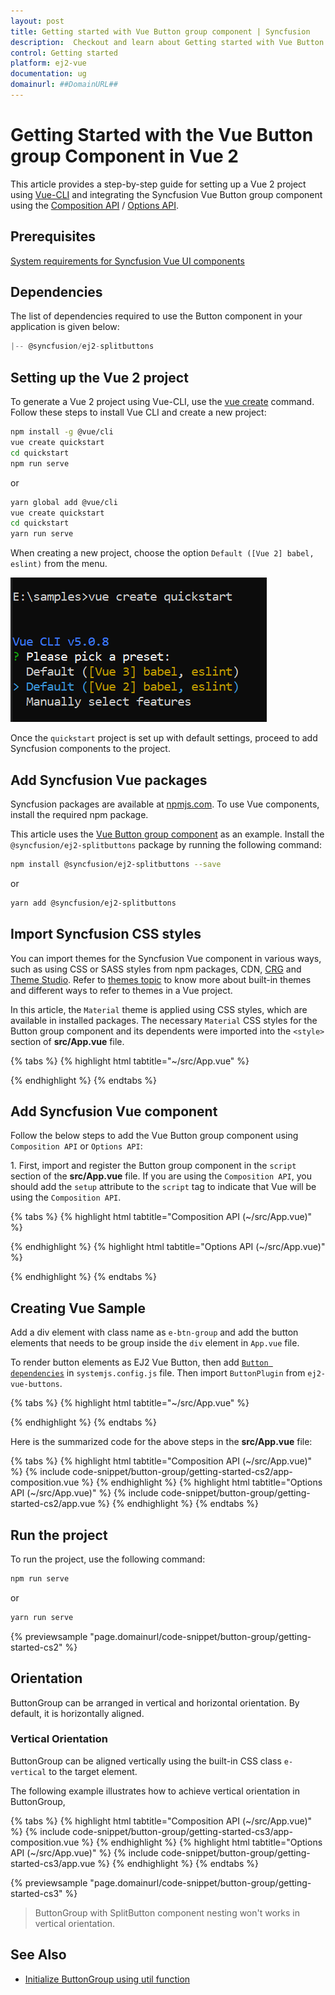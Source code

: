 ```yaml
---
layout: post
title: Getting started with Vue Button group component | Syncfusion
description:  Checkout and learn about Getting started with Vue Button group component of Syncfusion Essential JS 2 and more details.
control: Getting started 
platform: ej2-vue
documentation: ug
domainurl: ##DomainURL##
---
```


# Getting Started with the Vue Button group Component in Vue 2

This article provides a step-by-step guide for setting up a Vue 2 project using [Vue-CLI](https://cli.vuejs.org/) and integrating the Syncfusion Vue Button group component using the [Composition API](https://vuejs.org/guide/introduction.html#composition-api) / [Options API](https://vuejs.org/guide/introduction.html#options-api).

## Prerequisites

[System requirements for Syncfusion Vue UI components](https://ej2.syncfusion.com/vue/documentation/system-requirements/)

## Dependencies

The list of dependencies required to use the Button component in your application is given below:

```js
|-- @syncfusion/ej2-splitbuttons
```

## Setting up the Vue 2 project

To generate a Vue 2 project using Vue-CLI, use the [vue create](https://cli.vuejs.org/#getting-started) command. Follow these steps to install Vue CLI and create a new project:

```bash
npm install -g @vue/cli
vue create quickstart
cd quickstart
npm run serve
```

or

```bash
yarn global add @vue/cli
vue create quickstart
cd quickstart
yarn run serve
```

When creating a new project, choose the option `Default ([Vue 2] babel, eslint)` from the menu.

![Vue 2 project](../appearance/images/vue2-terminal.png)

Once the `quickstart` project is set up with default settings, proceed to add Syncfusion components to the project.

## Add Syncfusion Vue packages

Syncfusion packages are available at [npmjs.com](https://www.npmjs.com/search?q=ej2-vue). To use Vue components, install the required npm package.

This article uses the [Vue Button group component](https://www.syncfusion.com/vue-components/vue-button-group) as an example. Install the `@syncfusion/ej2-splitbuttons` package by running the following command:

```bash
npm install @syncfusion/ej2-splitbuttons --save
```
or

```bash
yarn add @syncfusion/ej2-splitbuttons
```

## Import Syncfusion CSS styles

You can import themes for the Syncfusion Vue component in various ways, such as using CSS or SASS styles from npm packages, CDN, [CRG](https://ej2.syncfusion.com/javascript/documentation/common/custom-resource-generator/) and [Theme Studio](https://ej2.syncfusion.com/vue/documentation/appearance/theme-studio/). Refer to [themes topic](https://ej2.syncfusion.com/vue/documentation/appearance/theme/) to know more about built-in themes and different ways to refer to themes in a Vue project.

In this article, the `Material` theme is applied using CSS styles, which are available in installed packages. The necessary `Material` CSS styles for the Button group component and its dependents were imported into the `<style>` section of **src/App.vue** file.

{% tabs %}
{% highlight html tabtitle="~/src/App.vue" %}

<style>
@import "../node_modules/@syncfusion/ej2-base/styles/material.css";
@import "../node_modules/@syncfusion/ej2-buttons/styles/material.css";
@import "../node_modules/@syncfusion/ej2-popups/styles/material.css";
@import "../node_modules/@syncfusion/ej2-splitbuttons/styles/material.css";
</style>

{% endhighlight %}
{% endtabs %}

## Add Syncfusion Vue component

Follow the below steps to add the Vue Button group component using `Composition API` or `Options API`:

1\. First, import and register the Button group component in the `script` section of the **src/App.vue** file. If you are using the `Composition API`, you should add the `setup` attribute to the `script` tag to indicate that Vue will be using the `Composition API`.

{% tabs %}
{% highlight html tabtitle="Composition API (~/src/App.vue)" %}

<script setup>
import { ButtonComponent as EjsButton } from '@syncfusion/ej2-vue-buttons';
</script>

{% endhighlight %}
{% highlight html tabtitle="Options API (~/src/App.vue)" %}

<script>
import { ButtonComponent } from '@syncfusion/ej2-vue-buttons';

export default {
  components: {
    'ejs-button': ButtonComponent
  }
}
</script>

{% endhighlight %}
{% endtabs %}

## Creating Vue Sample

Add a div element with class name as `e-btn-group` and add the button elements that needs to be group inside the `div` element in `App.vue` file.

To render button elements as EJ2 Vue Button, then add [`Button dependencies`](./../button/getting-started#dependencies) in `systemjs.config.js` file. Then import `ButtonPlugin` from `ej2-vue-buttons`.

{% tabs %}
{% highlight html tabtitle="~/src/App.vue" %}

<template>
  <div id='app'>
    <div class="e-btn-group">
        <ejs-button>HTML</ejs-button>
        <ejs-button>CSS</ejs-button>
        <ejs-button>Javascript</ejs-button>
    </div>
  </div>
</template>

{% endhighlight %}
{% endtabs %}

Here is the summarized code for the above steps in the **src/App.vue** file:

{% tabs %}
{% highlight html tabtitle="Composition API (~/src/App.vue)" %}
{% include code-snippet/button-group/getting-started-cs2/app-composition.vue %}
{% endhighlight %}
{% highlight html tabtitle="Options API (~/src/App.vue)" %}
{% include code-snippet/button-group/getting-started-cs2/app.vue %}
{% endhighlight %}
{% endtabs %}

## Run the project

To run the project, use the following command:

```bash
npm run serve
```

or

```bash
yarn run serve
```
        
{% previewsample "page.domainurl/code-snippet/button-group/getting-started-cs2" %}

## Orientation

ButtonGroup can be arranged in vertical and horizontal orientation. By default, it is horizontally aligned.

### Vertical Orientation

ButtonGroup can be aligned vertically using the built-in CSS class `e-vertical` to the target element.

The following example illustrates how to achieve vertical orientation in ButtonGroup,

{% tabs %}
{% highlight html tabtitle="Composition API (~/src/App.vue)" %}
{% include code-snippet/button-group/getting-started-cs3/app-composition.vue %}
{% endhighlight %}
{% highlight html tabtitle="Options API (~/src/App.vue)" %}
{% include code-snippet/button-group/getting-started-cs3/app.vue %}
{% endhighlight %}
{% endtabs %}
        
{% previewsample "page.domainurl/code-snippet/button-group/getting-started-cs3" %}

> ButtonGroup with SplitButton component nesting won't works in vertical orientation.

## See Also

* [Initialize ButtonGroup using util function](./how-to/initialize-buttongroup-using-util-function)